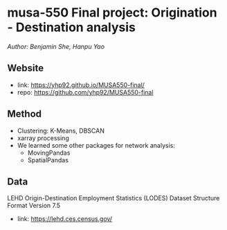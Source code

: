 # musa-550 Final project: Origination - Destination analysis

*Author: Benjamin She, Hanpu Yao*

## Website 
- link: https://yhp92.github.io/MUSA550-final/
- repo: https://github.com/yhp92/MUSA550-final

## Method
- Clustering: K-Means, DBSCAN
- xarray processing
- We learned some other packages for network analysis:
  + MovingPandas
  + SpatialPandas


## Data

LEHD Origin-Destination Employment Statistics (LODES) Dataset Structure Format Version 7.5
- link: https://lehd.ces.census.gov/
